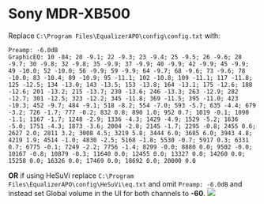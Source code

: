 # Sony MDR-XB500
Replace `C:\Program Files\EqualizerAPO\config\config.txt` with:
```
Preamp: -6.0dB
GraphicEQ: 10 -84; 20 -9.1; 22 -9.3; 23 -9.4; 25 -9.5; 26 -9.6; 28 -9.7; 30 -9.8; 32 -9.8; 35 -9.9; 37 -9.9; 40 -9.9; 42 -9.9; 45 -9.9; 49 -10.0; 52 -10.0; 56 -9.9; 59 -9.9; 64 -9.7; 68 -9.6; 73 -9.6; 78 -10.0; 83 -10.4; 89 -10.9; 95 -11.1; 102 -10.8; 109 -11.1; 117 -11.8; 125 -12.5; 134 -13.0; 143 -13.5; 153 -13.8; 164 -13.1; 175 -12.6; 188 -12.6; 201 -13.2; 215 -13.7; 230 -13.6; 246 -13.3; 263 -12.9; 282 -12.7; 301 -12.5; 323 -12.2; 345 -11.8; 369 -11.5; 395 -11.0; 423 -10.3; 452 -9.7; 484 -9.1; 518 -8.2; 554 -7.0; 593 -5.7; 635 -4.4; 679 -3.2; 726 -1.7; 777 -0.2; 832 0.8; 890 1.0; 952 0.7; 1019 -0.1; 1090 -1.1; 1167 -1.7; 1248 -2.9; 1336 -4.3; 1429 -4.9; 1529 -5.2; 1636 -5.0; 1751 -4.3; 1873 -3.6; 2004 -2.8; 2145 -1.7; 2295 -0.8; 2455 0.6; 2627 2.0; 2811 3.2; 3008 4.5; 3219 5.8; 3444 6.0; 3685 6.0; 3943 4.8; 4219 1.9; 4514 -1.0; 4830 -2.5; 5168 -1.8; 5530 -0.7; 5917 0.3; 6331 0.7; 6775 -0.1; 7249 -2.2; 7756 -1.4; 8299 -0.0; 8880 0.0; 9502 -0.0; 10167 -0.8; 10879 -0.3; 11640 0.0; 12455 0.0; 13327 0.0; 14260 0.0; 15258 0.0; 16326 0.0; 17469 0.0; 18692 0.0; 20000 0.0
```
**OR** if using HeSuVi replace `C:\Program Files\EqualizerAPO\config\HeSuVi\eq.txt` and omit `Preamp: -6.0dB` and instead set Global volume in the UI for both channels to **-60**.
![](https://raw.githubusercontent.com/jaakkopasanen/AutoEq/master/results/SBAF-Serious/headphoncecom/onear/Sony%20MDR-XB500/Sony%20MDR-XB500.png)